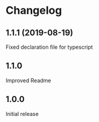 # Changelog

## 1.1.1 (2019-08-19)
Fixed declaration file for typescript

## 1.1.0
Improved Readme

## 1.0.0
Initial release